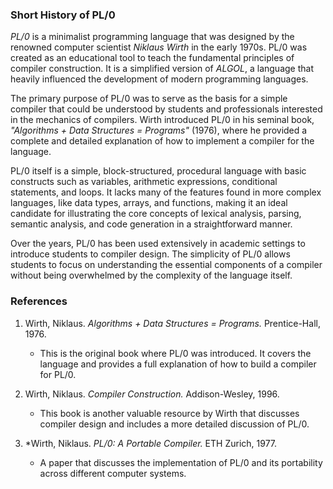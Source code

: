 
### Short History of PL/0

*PL/0* is a minimalist programming language that was designed
by the renowned computer scientist *Niklaus Wirth* in the early
1970s. PL/0 was created as an educational tool to teach the
fundamental principles of compiler construction. It is a
simplified version of *ALGOL*, a language that heavily influenced
the development of modern programming languages.

The primary purpose of PL/0 was to serve as the basis for a simple
compiler that could be understood by students and professionals
interested in the mechanics of compilers. Wirth introduced PL/0
in his seminal book, *"Algorithms + Data Structures = Programs"*
(1976), where he provided a complete and detailed explanation of
how to implement a compiler for the language.

PL/0 itself is a simple, block-structured, procedural language with
basic constructs such as variables, arithmetic expressions,
conditional statements, and loops. It lacks many of the features
found in more complex languages, like data types, arrays, and
functions, making it an ideal candidate for illustrating the core
concepts of lexical analysis, parsing, semantic analysis, and code
generation in a straightforward manner.

Over the years, PL/0 has been used extensively in academic settings
to introduce students to compiler design. The simplicity of PL/0
allows students to focus on understanding the essential components
of a compiler without being overwhelmed by the complexity of the
language itself.


### References

1. Wirth, Niklaus. *Algorithms + Data Structures = Programs.*
   Prentice-Hall, 1976.
   - This is the original book where PL/0 was introduced. It covers
   the language and provides a full explanation of how to build a
   compiler for PL/0.

2. Wirth, Niklaus. *Compiler Construction.* Addison-Wesley, 1996.
   - This book is another valuable resource by Wirth that discusses
   compiler design and includes a more detailed discussion of PL/0.

3. *Wirth, Niklaus. *PL/0: A Portable Compiler.* ETH Zurich, 1977.
   - A paper that discusses the implementation of PL/0 and its
   portability across different computer systems.


